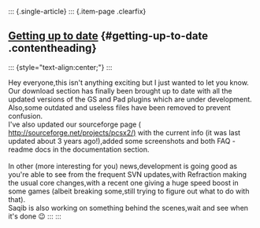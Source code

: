 ::: {.single-article}
::: {.item-page .clearfix}
## [Getting up to date](/129-getting-up-to-date.html) {#getting-up-to-date .contentheading}

::: {style="text-align:center;"}
:::

Hey everyone,this isn\'t anything exciting but I just wanted to let you
know.\
Our download section has finally been brought up to date with all the
updated versions of the GS and Pad plugins which are under development.\
Also,some outdated and useless files have been removed to prevent
confusion.\
I\'ve also updated our sourceforge page (
[http://sourceforge.net/projects/pcsx2/)](http://sourceforge.net/projects/pcsx2/)
with the current info (it was last updated about 3 years ago!),added
some screenshots and both FAQ - readme docs in the documentation
section.\
\
In other (more interesting for you) news,development is going good as
you\'re able to see from the frequent SVN updates,with Refraction making
the usual core changes,with a recent one giving a huge speed boost in
some games (albeit breaking some,still trying to figure out what to do
with that).\
Saqib is also working on something behind the scenes,wait and see when
it\'s done
😉
:::
:::
